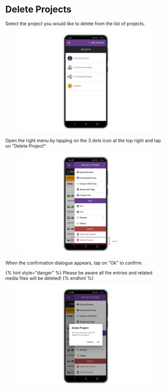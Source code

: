 # Delete Projects

Select the project you would like to delete from the list of projects.

<figure><img src="../.gitbook/assets/20230517_132651160_1.png" alt=""><figcaption></figcaption></figure>

Open the right menu by tapping on the 3 dots icon at the top right and tap on "Delete Project"

<figure><img src="../.gitbook/assets/iMarkup_20230517_132850.jpg" alt=""><figcaption></figcaption></figure>

When the confirmation dialogue appears, tap on "Ok" to confirm.&#x20;

{% hint style="danger" %}
Please be aware all the entries and related media files will be deleted!
{% endhint %}

<figure><img src="../.gitbook/assets/20230517_132651947_1.png" alt=""><figcaption></figcaption></figure>
